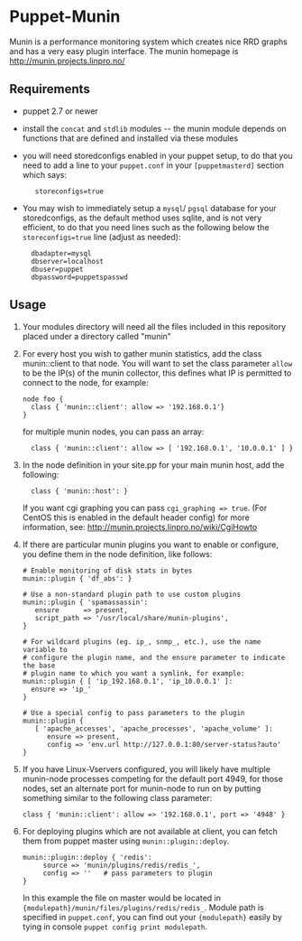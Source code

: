 # Puppet-Munin

Munin is a performance monitoring system which creates nice RRD graphs and has
a very easy plugin interface. The munin homepage is http://munin.projects.linpro.no/

## Requirements

   * puppet 2.7 or newer
   * install the `concat` and `stdlib` modules -- the munin module depends on functions that are defined and installed via these modules
   * you will need storedconfigs enabled in your puppet setup, to do that you need to add a line to your `puppet.conf` in your `[puppetmasterd]` section which says:

            storeconfigs=true

   * You may wish to immediately setup a `mysql`/ `pgsql` database for your storedconfigs, as
   the default method uses sqlite, and is not very efficient, to do that you need lines
   such as the following below the `storeconfigs=true` line (adjust as needed):

           dbadapter=mysql
           dbserver=localhost
           dbuser=puppet
           dbpassword=puppetspasswd
    
## Usage

   1. Your modules directory will need all the files included in this repository placed 
      under a directory called "munin"

   2. For every host you wish to gather munin statistics, add the class munin::client to that
      node. You will want to set the class parameter `allow` to be the IP(s) of the munin
      collector, this defines what IP is permitted to connect to the node, for example:

          node foo {
            class { 'munin::client': allow => '192.168.0.1'}
          }

      for multiple munin nodes, you can pass an array:

            class { 'munin::client': allow => [ '192.168.0.1', '10.0.0.1' ] }
      
   3. In the node definition in your site.pp for your main munin host, add the following:

            class { 'munin::host': }

      If you want cgi graphing you can pass `cgi_graphing => true`. (For CentOS this is enabled in the default header config) for more information, see: http://munin.projects.linpro.no/wiki/CgiHowto

   4. If there are particular munin plugins you want to enable or configure, you define them
      in the node definition, like follows:

          # Enable monitoring of disk stats in bytes
          munin::plugin { 'df_abs': }

          # Use a non-standard plugin path to use custom plugins
          munin::plugin { 'spamassassin':
             ensure      => present,
             script_path => '/usr/local/share/munin-plugins',
          }
    
          # For wildcard plugins (eg. ip_, snmp_, etc.), use the name variable to
          # configure the plugin name, and the ensure parameter to indicate the base
          # plugin name to which you want a symlink, for example:
          munin::plugin { [ 'ip_192.168.0.1', 'ip_10.0.0.1' ]:
            ensure => 'ip_'
          }
    
          # Use a special config to pass parameters to the plugin
          munin::plugin {
             [ 'apache_accesses', 'apache_processes', 'apache_volume' ]:
                ensure => present,
                config => 'env.url http://127.0.0.1:80/server-status?auto'
          }

   5. If you have Linux-Vservers configured, you will likely have multiple munin-node processes
      competing for the default port 4949, for those nodes, set an alternate port for munin-node
      to run on by putting something similar to the following class parameter:

          class { 'munin::client': allow => '192.168.0.1', port => '4948' }

   6. For deploying plugins which are not available at client, you can fetch them from puppet
      master using `munin::plugin::deploy`.

          munin::plugin::deploy { 'redis':
               source => 'munin/plugins/redis/redis_',
               config => ''   # pass parameters to plugin
          }

      In this example the file on master would be located in `{modulepath}/munin/files/plugins/redis/redis_`.
      Module path is specified in `puppet.conf`, you can find out your `{modulepath}` easily by tying 
      in console `puppet config print modulepath`.